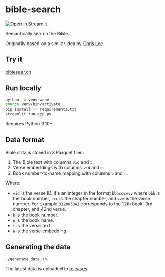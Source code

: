# bible-search

[![Open in Streamlit](https://static.streamlit.io/badges/streamlit_badge_black_white.svg)](https://hoffa-bible-search-app-1uj1m3.streamlitapp.com)

Semantically search the Bible.

Originally based on a similar idea by [Chris Lee](https://github.com/chrislee973/bible-semantic-search).

## Try it

[biblesear.ch](https://biblesear.ch)

## Run locally

```bash
python -m venv venv
source venv/bin/activate
pip install -r requirements.txt
streamlit run app.py
```

Requires Python 3.10+.

## Data format

Bible data is stored in 3 Parquet files:

1. The Bible text with columns `vid` and `t`.
2. Verse embeddings with columns `vid` and `e`.
3. Book number-to-name mapping with columns `b` and `n`.

Where:

- `vid` is the verse ID. It's an integer in the format `bbbcccvvv` where `bbb` is the book number, `ccc` is the chapter number, and `vvv` is the verse number. For example `012003042` corresponds to the 12th book, 3rd chapter, and 42nd verse.
- `b` is the book number.
- `n` is the book name.
- `t` is the verse text.
- `e` is the verse embedding.

## Generating the data

```bash
./generate_data.sh
```

The latest data is uploaded to [releases](https://github.com/hoffa/bible-search/releases).
